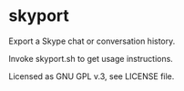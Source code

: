 skyport
=======

Export a Skype chat or conversation history.

Invoke skyport.sh to get usage instructions.

Licensed as GNU GPL v.3, see LICENSE file.
